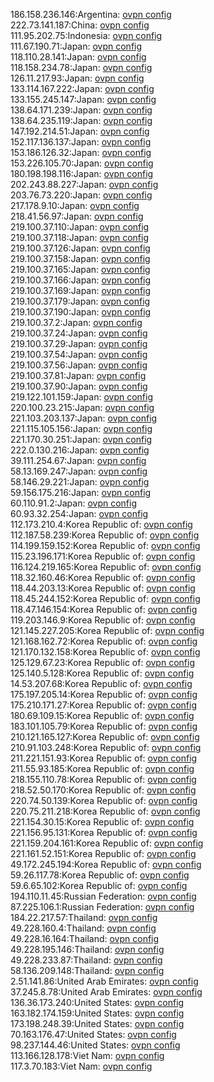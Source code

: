 186.158.236.146:Argentina: [ovpn config](vpn/186_158_236_146.ovpn)  
222.73.141.187:China: [ovpn config](vpn/222_73_141_187.ovpn)  
111.95.202.75:Indonesia: [ovpn config](vpn/111_95_202_75.ovpn)  
111.67.190.71:Japan: [ovpn config](vpn/111_67_190_71.ovpn)  
118.110.28.141:Japan: [ovpn config](vpn/118_110_28_141.ovpn)  
118.158.234.78:Japan: [ovpn config](vpn/118_158_234_78.ovpn)  
126.11.217.93:Japan: [ovpn config](vpn/126_11_217_93.ovpn)  
133.114.167.222:Japan: [ovpn config](vpn/133_114_167_222.ovpn)  
133.155.245.147:Japan: [ovpn config](vpn/133_155_245_147.ovpn)  
138.64.171.239:Japan: [ovpn config](vpn/138_64_171_239.ovpn)  
138.64.235.119:Japan: [ovpn config](vpn/138_64_235_119.ovpn)  
147.192.214.51:Japan: [ovpn config](vpn/147_192_214_51.ovpn)  
152.117.136.137:Japan: [ovpn config](vpn/152_117_136_137.ovpn)  
153.186.126.32:Japan: [ovpn config](vpn/153_186_126_32.ovpn)  
153.226.105.70:Japan: [ovpn config](vpn/153_226_105_70.ovpn)  
180.198.198.116:Japan: [ovpn config](vpn/180_198_198_116.ovpn)  
202.243.88.227:Japan: [ovpn config](vpn/202_243_88_227.ovpn)  
203.76.73.220:Japan: [ovpn config](vpn/203_76_73_220.ovpn)  
217.178.9.10:Japan: [ovpn config](vpn/217_178_9_10.ovpn)  
218.41.56.97:Japan: [ovpn config](vpn/218_41_56_97.ovpn)  
219.100.37.110:Japan: [ovpn config](vpn/219_100_37_110.ovpn)  
219.100.37.118:Japan: [ovpn config](vpn/219_100_37_118.ovpn)  
219.100.37.126:Japan: [ovpn config](vpn/219_100_37_126.ovpn)  
219.100.37.158:Japan: [ovpn config](vpn/219_100_37_158.ovpn)  
219.100.37.165:Japan: [ovpn config](vpn/219_100_37_165.ovpn)  
219.100.37.166:Japan: [ovpn config](vpn/219_100_37_166.ovpn)  
219.100.37.169:Japan: [ovpn config](vpn/219_100_37_169.ovpn)  
219.100.37.179:Japan: [ovpn config](vpn/219_100_37_179.ovpn)  
219.100.37.190:Japan: [ovpn config](vpn/219_100_37_190.ovpn)  
219.100.37.2:Japan: [ovpn config](vpn/219_100_37_2.ovpn)  
219.100.37.24:Japan: [ovpn config](vpn/219_100_37_24.ovpn)  
219.100.37.29:Japan: [ovpn config](vpn/219_100_37_29.ovpn)  
219.100.37.54:Japan: [ovpn config](vpn/219_100_37_54.ovpn)  
219.100.37.56:Japan: [ovpn config](vpn/219_100_37_56.ovpn)  
219.100.37.81:Japan: [ovpn config](vpn/219_100_37_81.ovpn)  
219.100.37.90:Japan: [ovpn config](vpn/219_100_37_90.ovpn)  
219.122.101.159:Japan: [ovpn config](vpn/219_122_101_159.ovpn)  
220.100.23.215:Japan: [ovpn config](vpn/220_100_23_215.ovpn)  
221.103.203.137:Japan: [ovpn config](vpn/221_103_203_137.ovpn)  
221.115.105.156:Japan: [ovpn config](vpn/221_115_105_156.ovpn)  
221.170.30.251:Japan: [ovpn config](vpn/221_170_30_251.ovpn)  
222.0.130.216:Japan: [ovpn config](vpn/222_0_130_216.ovpn)  
39.111.254.67:Japan: [ovpn config](vpn/39_111_254_67.ovpn)  
58.13.169.247:Japan: [ovpn config](vpn/58_13_169_247.ovpn)  
58.146.29.221:Japan: [ovpn config](vpn/58_146_29_221.ovpn)  
59.156.175.216:Japan: [ovpn config](vpn/59_156_175_216.ovpn)  
60.110.91.2:Japan: [ovpn config](vpn/60_110_91_2.ovpn)  
60.93.32.254:Japan: [ovpn config](vpn/60_93_32_254.ovpn)  
112.173.210.4:Korea Republic of: [ovpn config](vpn/112_173_210_4.ovpn)  
112.187.58.239:Korea Republic of: [ovpn config](vpn/112_187_58_239.ovpn)  
114.199.159.152:Korea Republic of: [ovpn config](vpn/114_199_159_152.ovpn)  
115.23.196.171:Korea Republic of: [ovpn config](vpn/115_23_196_171.ovpn)  
116.124.219.165:Korea Republic of: [ovpn config](vpn/116_124_219_165.ovpn)  
118.32.160.46:Korea Republic of: [ovpn config](vpn/118_32_160_46.ovpn)  
118.44.203.13:Korea Republic of: [ovpn config](vpn/118_44_203_13.ovpn)  
118.45.244.152:Korea Republic of: [ovpn config](vpn/118_45_244_152.ovpn)  
118.47.146.154:Korea Republic of: [ovpn config](vpn/118_47_146_154.ovpn)  
119.203.146.9:Korea Republic of: [ovpn config](vpn/119_203_146_9.ovpn)  
121.145.227.205:Korea Republic of: [ovpn config](vpn/121_145_227_205.ovpn)  
121.168.162.72:Korea Republic of: [ovpn config](vpn/121_168_162_72.ovpn)  
121.170.132.158:Korea Republic of: [ovpn config](vpn/121_170_132_158.ovpn)  
125.129.67.23:Korea Republic of: [ovpn config](vpn/125_129_67_23.ovpn)  
125.140.5.128:Korea Republic of: [ovpn config](vpn/125_140_5_128.ovpn)  
14.53.207.68:Korea Republic of: [ovpn config](vpn/14_53_207_68.ovpn)  
175.197.205.14:Korea Republic of: [ovpn config](vpn/175_197_205_14.ovpn)  
175.210.171.27:Korea Republic of: [ovpn config](vpn/175_210_171_27.ovpn)  
180.69.109.15:Korea Republic of: [ovpn config](vpn/180_69_109_15.ovpn)  
183.101.105.79:Korea Republic of: [ovpn config](vpn/183_101_105_79.ovpn)  
210.121.165.127:Korea Republic of: [ovpn config](vpn/210_121_165_127.ovpn)  
210.91.103.248:Korea Republic of: [ovpn config](vpn/210_91_103_248.ovpn)  
211.221.151.93:Korea Republic of: [ovpn config](vpn/211_221_151_93.ovpn)  
211.55.93.185:Korea Republic of: [ovpn config](vpn/211_55_93_185.ovpn)  
218.155.110.78:Korea Republic of: [ovpn config](vpn/218_155_110_78.ovpn)  
218.52.50.170:Korea Republic of: [ovpn config](vpn/218_52_50_170.ovpn)  
220.74.50.139:Korea Republic of: [ovpn config](vpn/220_74_50_139.ovpn)  
220.75.211.218:Korea Republic of: [ovpn config](vpn/220_75_211_218.ovpn)  
221.154.30.15:Korea Republic of: [ovpn config](vpn/221_154_30_15.ovpn)  
221.156.95.131:Korea Republic of: [ovpn config](vpn/221_156_95_131.ovpn)  
221.159.204.161:Korea Republic of: [ovpn config](vpn/221_159_204_161.ovpn)  
221.161.52.151:Korea Republic of: [ovpn config](vpn/221_161_52_151.ovpn)  
49.172.245.194:Korea Republic of: [ovpn config](vpn/49_172_245_194.ovpn)  
59.26.117.78:Korea Republic of: [ovpn config](vpn/59_26_117_78.ovpn)  
59.6.65.102:Korea Republic of: [ovpn config](vpn/59_6_65_102.ovpn)  
194.110.11.45:Russian Federation: [ovpn config](vpn/194_110_11_45.ovpn)  
87.225.106.1:Russian Federation: [ovpn config](vpn/87_225_106_1.ovpn)  
184.22.217.57:Thailand: [ovpn config](vpn/184_22_217_57.ovpn)  
49.228.160.4:Thailand: [ovpn config](vpn/49_228_160_4.ovpn)  
49.228.16.164:Thailand: [ovpn config](vpn/49_228_16_164.ovpn)  
49.228.195.146:Thailand: [ovpn config](vpn/49_228_195_146.ovpn)  
49.228.233.87:Thailand: [ovpn config](vpn/49_228_233_87.ovpn)  
58.136.209.148:Thailand: [ovpn config](vpn/58_136_209_148.ovpn)  
2.51.141.86:United Arab Emirates: [ovpn config](vpn/2_51_141_86.ovpn)  
37.245.8.78:United Arab Emirates: [ovpn config](vpn/37_245_8_78.ovpn)  
136.36.173.240:United States: [ovpn config](vpn/136_36_173_240.ovpn)  
163.182.174.159:United States: [ovpn config](vpn/163_182_174_159.ovpn)  
173.198.248.39:United States: [ovpn config](vpn/173_198_248_39.ovpn)  
70.163.176.47:United States: [ovpn config](vpn/70_163_176_47.ovpn)  
98.237.144.46:United States: [ovpn config](vpn/98_237_144_46.ovpn)  
113.166.128.178:Viet Nam: [ovpn config](vpn/113_166_128_178.ovpn)  
117.3.70.183:Viet Nam: [ovpn config](vpn/117_3_70_183.ovpn)  

